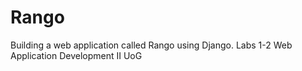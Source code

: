 # Rango
Building a web application called Rango using Django. Labs 1-2 Web Application Development II UoG
